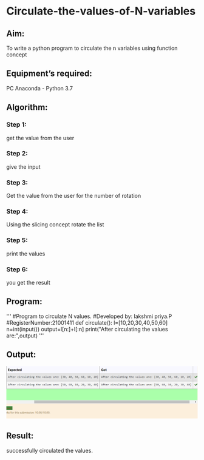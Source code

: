 # Circulate-the-values-of-N-variables
## Aim:
To write a python program to circulate the n variables using function concept
## Equipment’s required:
PC
Anaconda - Python 3.7
## Algorithm: 
### Step 1:
get the value from the user
### Step 2: 
give the input
### Step 3: 
Get the value from the user for the number of rotation
### Step 4: 
Using the slicing concept rotate the list
### Step 5: 
print the values
### Step 6: 
you get the result
## Program:
'''
#Program to circulate N values.
#Developed by: lakshmi priya.P
#RegisterNumber:21001411
def circulate():
    l=[10,20,30,40,50,60]
    n=int(input())
    output=l[n:]+l[:n]
    print("After circulating the values are:",output)
'''

## Output:
![output](./variable.png)


## Result:
successfully circulated the values.